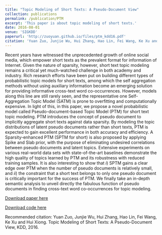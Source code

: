 ```yaml
---
title: "Topic Modeling of Short Texts: A Pseudo-Document View"
collection: publications
permalink: /publication/PTM
excerpt: 'This paper is about topic modeling of short texts.'
date: 2016-08-01
venue: 'SIGKDD'
paperurl: 'http://zuoyuan.github.io/files/ptm_kdd16.pdf'
citation: 'Yuan Zuo, Junjie Wu, Hui Zhang, Hao Lin, Fei Wang, Ke Xu and Hui Xiong. Topic Modeling of Short Texts: A Pseudo-Document View, KDD, 2016.'
---
```

Recent years have witnessed the unprecedented growth of online social media, which empower short texts as the prevalent format for information of Internet. Given the nature of sparsity, however, short text topic modeling remains a critical yet much-watched challenge in both academy and industry. Rich research efforts have been put on building different types of probabilistic topic models for short texts, among which the self aggregation methods without using auxiliary information become an emerging solution for providing informative cross-text word co-occurrences. However, models along this line are still rarely seen, and the representative one Self-Aggregation Topic Model (SATM) is prone to overfitting and computationally expensive. In light of this, in this paper, we propose a novel probabilistic model called Pseudo-document-based Topic Model (PTM) for short text topic modeling. PTM introduces the concept of pseudo document to implicitly aggregate short texts against data sparsity. By modeling the topic distributions of latent pseudo documents rather than short texts, PTM is expected to gain excellent performance in both accuracy and efficiency. A Sparsity-enhanced PTM (SPTM for short) is also proposed by applying Spike and Slab prior, with the purpose of eliminating undesired correlations between pseudo documents and latent topics. Extensive experiments on various real-world data sets with state-of-the-art baselines demonstrate the high quality of topics learned by PTM and its robustness with reduced training samples. It is also interesting to show that $i$) SPTM gains a clear edge over PTM when the number of pseudo documents is relatively small, and $ii$) the constraint that a short text belongs to only one pseudo document is critically important for the success of PTM. We finally take an in-depth semantic analysis to unveil directly the fabulous function of pseudo documents in finding cross-text word co-occurrences for topic modeling.

[Download paper here](http://zuoyuan.github.io/files/ptm_kdd16.pdf)

[Download code here](http://zuoyuan.github.io/files/ptm.tar.gz)

Recommended citation: Yuan Zuo, Junjie Wu, Hui Zhang, Hao Lin, Fei Wang, Ke Xu and Hui Xiong. Topic Modeling of Short Texts: A Pseudo-Document View, KDD, 2016.